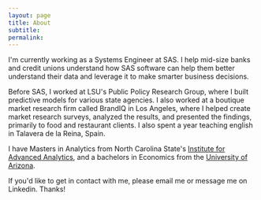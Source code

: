```yaml
---
layout: page
title: About
subtitle:
permalink:
---
```


I'm currently working as a Systems Engineer at SAS. I help mid-size banks and credit unions understand how SAS software can help them better understand their data and leverage it to make smarter business decisions.

Before SAS, I worked at LSU's Public Policy Research Group, where I built predictive models for various state agencies. I also worked at a boutique market research firm called BrandIQ in Los Angeles, where I helped create market research surveys, analyzed the results, and presented the findings, primarily to food and restaurant clients. I also spent a year teaching english in Talavera de la Reina, Spain.

I have Masters in Analytics from North Carolina State's [Institute for Advanced Analytics](http://analytics.ncsu.edu), and a bachelors in Economics from the [University of Arizona](http://www.arizona.edu).

If you'd like to get in contact with me, please email me or message me on Linkedin. Thanks!
